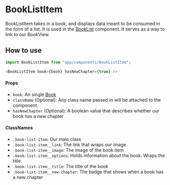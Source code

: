 BookListItem
============
BookListItem takes in a book, and displays data meant to be consumed in the form of a list.  It is used in the [BookList](../BookList) component.  It serves as a way to link to our BookView.

How to use
----------
```js
import BookListItem from "app/components/BookListItem";

<BookListItem book={book} hasNewChapter={true} />
```

#### Props
 * `book`: An single [Book](../../data/models/Book)
 * `className` (Optional): Any class name passed in will be attached to the component.
 * `hasNewChapter` (Optional): A boolean value that describes whether our book has a new chapter

#### ClassNames
 * `.book-list-item`: Our main class
 * `.book-list-item__link`: The link that wraps our image
 * `.book-list-item__image`: The image of the book item
 * `.book-list-item__options`: Holds information about the book. Wraps the title.
 * `.book-list-item__title`: The title of the book
 * `.book-list-item__new-chapter`: The badge that shows when a book has a new chapter